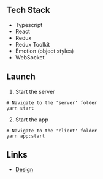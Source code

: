 ## Tech Stack
* Typescript
* React
* Redux
* Redux Toolkit
* Emotion (object styles)
* WebSocket

## Launch
1. Start the server
```shell
# Navigate to the 'server' folder
yarn start
```
2. Start the app
```shell
# Navigate to the 'client' folder
yarn app:start
```

## Links
* [Design](https://www.figma.com/file/5PZ2P7SVPztuTTUn6shG5j/Untitled?node-id=1%3A2&t=PShSgkTkyC1fmABG-1)
